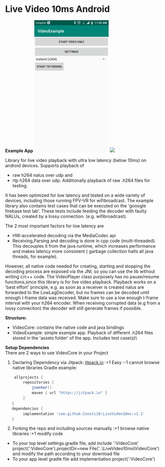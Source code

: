 # Live Video 10ms Android

**Example App**
<img src="https://github.com/Consti10/LiveVideo10ms/blob/master/Screenshots/device1.png" alt="ExampleMain" width="240"> <img src="https://github.com/Consti10/LiveVideo10ms/blob/master/Screenshots/device2.png" width="240">

Library for live video playback with ultra low latency (below 10ms) on android devices.
Supports playback of
* raw h264 nalus over udp and
* rtp h264 data over udp.
Additionally playback of raw .h264 files for testing.

It has been optimized for low latency and tested on a wide variety of devices, including those running FPV-VR for wifibroadcast.
The example library also contains test cases that can be executed on the 'gooogle firebase test lab'. These tests include feeding
the decoder with faulty NALUs, created by a lossy connection. (e.g. wifibroadcast).

The 2 most important factors for low latency are
* HW-accelerated decoding via the MediaCodec api
* Receiving,Parsing and decoding is done in cpp code (multi-threaded). This decouples it from the java runtime, which increases performance and makes latency more consistent ( garbage collection halts all java threads, for example).

However, all native code needed for creating, starting and stopping the decoding process are exposed via the JNI, so you can use the lib
without writing c/c++ code.
The VideoPlayer class purposely has no pause/resume functions,since this library is for live video playback.
Playback works on a 'best effort' principle, e.g. as soon as a receiver is created nalus are forwarded to the LowLagDecoder,
but no frames can be decoded until enough I-frame data was received. Make sure to use a low enough I-frame interval with your h264 encoder.
When receiving corrupted data (e.g from a lossy connection) the decoder will still generate frames if possible.

**Structure:**
- VideoCore: contains the native code and java bindings
- VideoExample: simple example app. Playback of different .h264 files stored in the 'assets folder' of the app. Includes test case(s)\

**Setup Dependencies**\
There are 2 ways to use VideoCore in your Project
1. Declaring Dependency via Jitpack: [jitpack.io](https://jitpack.io)
:+1 Easy
:-1 cannot browse native libraries
Gradle example:
```gradle
    allprojects {
        repositories {
            jcenter()
            maven { url "https://jitpack.io" }
        }
   }
   dependencies {
        implementation 'com.github.Consti10:LiveVideo10ms:v1.1'
   }
```
2. Forking the repo and including sources manually
:+1 browse native libraries
:+1 modify code
* To your top level settings.gradle file, add
include ':VideoCore'
project(':VideoCore').projectDir=new File('..\\LiveVideo10ms\\VideoCore')
and modify the path according to your download file
* To your app level gradle file add
implementation project(':VideoCore')

